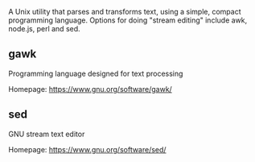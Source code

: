 A Unix utility that parses and transforms text, using a simple, compact
programming language. Options for doing "stream editing" include awk,
node.js, perl and sed.

## gawk

Programming language designed for text processing

Homepage: <https://www.gnu.org/software/gawk/>

## sed

GNU stream text editor

Homepage: <https://www.gnu.org/software/sed/>